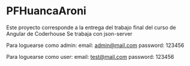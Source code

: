 # PFHuancaAroni

Este proyecto corresponde a la entrega del trabajo final del curso de Angular de Coderhouse
Se trabaja con json-server

Para loguearse como admin:
    email: admin@mail.com
    password: 123456

Para loguearse como user:
    email: test@mail.com
    password: 123456

